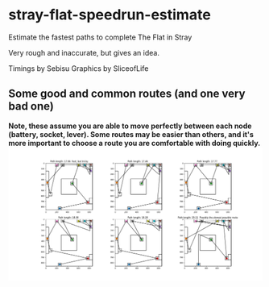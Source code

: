 # stray-flat-speedrun-estimate
Estimate the fastest paths to complete The Flat in Stray

Very rough and inaccurate, but gives an idea.

Timings by Sebisu
Graphics by SliceofLife

## Some good and common routes (and one very bad one)
**Note, these assume you are able to move perfectly between each node (battery, socket, lever). Some routes may be easier than others, and it's more important to choose a route you are comfortable with doing quickly.**
![Plots of various routes](estimates.png)
